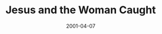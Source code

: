 ---
layout: message
category: message
series: "Close Encounters"
title: "Jesus and the Woman Caught "
date: 2001-04-07
audio-description: "Examine six encounters that people had with Jesus, and learn what they can mean for our lives. "
audio: ""
audio-title: "Jesus and the Woman Caught "
audio-duration: ":"
---